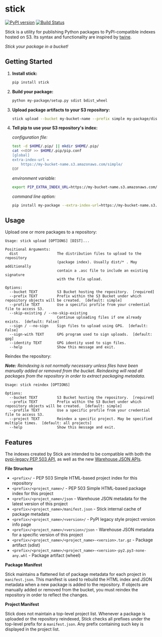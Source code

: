 stick
=====
[![PyPI version](https://badge.fury.io/py/stick.svg)](https://badge.fury.io/py/stick)
[![Build Status](https://travis-ci.org/brandond/stick.svg?branch=master)](https://travis-ci.org/brandond/stick)

Stick is a utility for publishing Python packages to PyPI-compatible indexes hosted on S3.
Its syntax and functionality are inspired by [twine](https://pypi.org/project/twine/).

_Stick your package in a bucket!_

Getting Started
---------------

1. **Install stick:**

   ```sh
   pip install stick
   ```

2. **Build your package:**

    ```sh
    python my-package/setup.py sdist bdist_wheel
    ```

3. **Upload package artifacts to your S3 repository:**

    ```sh
    stick upload --bucket my-bucket-name --prefix simple my-package/dist/*
    ```

4. **Tell pip to use your S3 repository's index:**

    *configuration file:*
    ```sh
    test -d $HOME/.pip/ || mkdir $HOME/.pip/
    cat <<EOF >> $HOME/.pip/pip.conf
    [global]
    extra-index-url =
        https://my-bucket-name.s3.amazonaws.com/simple/
    EOF
    ```

    *environment variable:*
    ```sh
    export PIP_EXTRA_INDEX_URL=https://my-bucket-name.s3.amazonaws.com/simple/
    ```

    *command line option:*
    ```sh
    pip install my-package --extra-index-url=https://my-bucket-name.s3.amazonaws.com/simple/
    ```

Usage
-----

Upload one or more packages to a repository:

```
Usage: stick upload [OPTIONS] [DIST]...

Positional Arguments:
  dist                  The distribution files to upload to the repository
                        (package index). Usually dist/* . May additionally
                        contain a .asc file to include an existing signature
                        with the file upload.

Options:
  --bucket TEXT         S3 Bucket hosting the repository.  [required]
  --prefix TEXT         Prefix within the S3 Bucket under which repository objects will be created.  [default: simple]
  --profile TEXT        Use a specific profile from your credential file to access S3.
  --skip-existing / --no-skip-existing
                        Continue uploading files if one already exists.  [default: False]
  --sign / --no-sign    Sign files to upload using GPG.  [default: False]
  --sign-with TEXT      GPG program used to sign uploads.  [default: gpg]
  --identity TEXT       GPG identity used to sign files.
  --help                Show this message and exit.
```

Reindex the repository:

_**Note:** Reindexing is not normally necessary unless files have been manually added or removed from the bucket.
Reindexing will read all packages from the repository in order to extract packaging metadata._

```
Usage: stick reindex [OPTIONS]

Options:
  --bucket TEXT         S3 Bucket hosting the repository.  [required]
  --prefix TEXT         Prefix within the S3 Bucket under which repository objects will be created.  [default: simple]
  --profile TEXT        Use a specific profile from your credential file to access S3.
  --project TEXT        Reindex a specific project. May be specified multiple times.  [default: all projects]
  --help                Show this message and exit.
```

Features
--------

The indexes created by Stick are intended to be compatible with both the [pypi-legacy PEP 503 API](https://www.python.org/dev/peps/pep-0503/),
as well as the new [Warehouse JSON APIs](https://warehouse.readthedocs.io/api-reference/json/).

**File Structure**

* `<prefix>/`  - PEP 503 Simple HTML-based project index for this repository
* `<prefix>/<project_name>/`  - PEP 503 Simple HTML-based package index for this project
* `<prefix>/<project_name>/json`  - Warehouse JSON metadata for the latest version of this project
* `<prefix>/<project_name>/manifest.json`  - Stick internal cache of package metadata
* `<prefix>/<project_name>/<version>/`  - PyPI legacy style project version info page
* `<prefix>/<project_name>/<version>/json`  - Warehouse JSON metadata for a specific version of this project
* `<prefix>/<project_name>/<project_name>-<version>.tar.gz`  - Package artifact (sdist)
* `<prefix>/<project_name>/<project_name>-<version>-py2.py3-none-any.whl`  - Package artifact (wheel)

**Package Manifest**

Stick maintains a flattened list of package metadata for each project in `manifest.json`. This manifest is used to rebuild the HTML index and
JSON metadata when a new package is added to the repository. If objects are manually added or removed from the bucket, you must reindex the
repository in order to reflect the changes.

**Project Manifest**

Stick does not maintain a top-level project list. Whenever a package is uploaded or the repository reindexed, Stick checks all prefixes under
the top-level prefix for a `manifest.json`. Any prefix containing such key is displayed in the project list.
